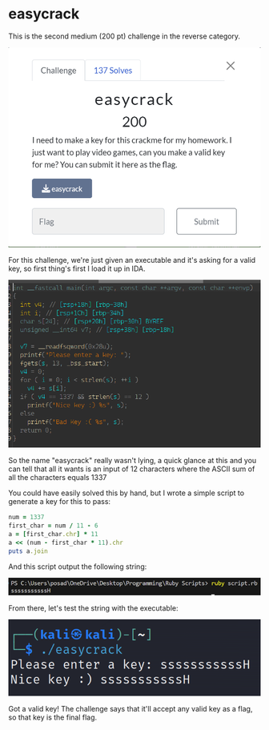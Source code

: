 # easycrack
This is the second medium (200 pt) challenge in the reverse category.

![Image](./images/challenge.png)

For this challenge, we're just given an executable and it's asking for a valid key, so first thing's first I load it up in IDA.

![Image](./images/ida.png)

So the name "easycrack" really wasn't lying, a quick glance at this and you can tell that all it wants is an input of 12 characters where the ASCII sum of all the characters equals 1337

You could have easily solved this by hand, but I wrote a simple script to generate a key for this to pass:
```rb
num = 1337
first_char = num / 11 - 6
a = [first_char.chr] * 11
a << (num - first_char * 11).chr
puts a.join
```

And this script output the following string:

![Image](./images/output.png)

From there, let's test the string with the executable:

![Image](./images/flag.png)

Got a valid key! The challenge says that it'll accept any valid key as a flag, so that key is the final flag.